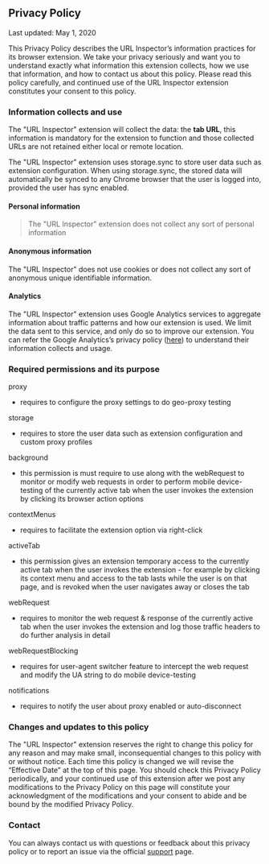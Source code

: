 ## Privacy Policy
Last updated: May 1, 2020

This Privacy Policy describes the URL Inspector’s information practices for its browser extension. We take your privacy seriously and want you to understand exactly what information this extension collects, how we use that information, and how to contact us about this policy. Please read this policy carefully, and continued use of the URL Inspector extension constitutes your consent to this policy.

### Information collects and use

The "URL Inspector" extension will collect the data: the **tab URL**, this information is mandatory for the extension to function and those collected URLs are not retained either local or remote location.

The "URL Inspector" extension uses storage.sync to store user data such as extension configuration. When using storage.sync, the stored data will automatically be synced to any Chrome browser that the user is logged into, provided the user has sync enabled.

#### Personal information

> The "URL Inspector" extension does not collect any sort of personal information

#### Anonymous information

The "URL Inspector" does not use cookies or does not collect any sort of anonymous unique identifiable information.

#### Analytics

The "URL Inspector" extension uses Google Analytics services to aggregate information about traffic patterns and how our extension is used. We limit the data sent to this service, and only do so to improve our extension. You can refer the Google Analytics’s privacy policy ([here](https://support.google.com/analytics/answer/6004245)) to understand their information collects and usage.

### Required permissions and its purpose

proxy
- requires to configure the proxy settings to do geo-proxy testing

storage
- requires to store the user data such as extension configuration and custom proxy profiles

background
- this permission is must require to use along with the webRequest to monitor or modify web requests in order to perform mobile device-testing of the currently active tab when the user invokes the extension by clicking its browser action options

contextMenus
- requires to facilitate the extension option via right-click

activeTab
- this permission gives an extension temporary access to the currently active tab when the user invokes the extension - for example by clicking its context menu and access to the tab lasts while the user is on that page, and is revoked when the user navigates away or closes the tab

webRequest
- requires to monitor the web request & response of the currently active tab when the user invokes the extension and log those traffic headers to do further analysis in detail

webRequestBlocking
- requires for user-agent switcher feature to intercept the web request and modify the UA string to do mobile device-testing

notifications
- requires to notify the user about proxy enabled or auto-disconnect

### Changes and updates to this policy

The "URL Inspector" extension reserves the right to change this policy for any reason and may make small, inconsequential changes to this policy with or without notice. Each time this policy is changed we will revise the “Effective Date” at the top of this page. You should check this Privacy Policy periodically, and your continued use of this extension after we post any modifications to the Privacy Policy on this page will constitute your acknowledgment of the modifications and your consent to abide and be bound by the modified Privacy Policy.

### Contact

You can always contact us with questions or feedback about this privacy policy or to report an issue via the official [support](https://chrome.google.com/webstore/detail/ibbejlanbkoaepocgcebajilofpnappm/support/) page.
